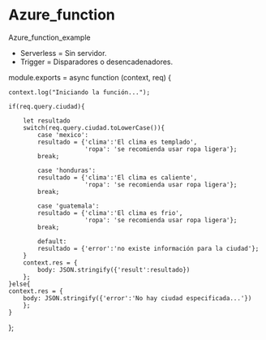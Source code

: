 # Azure_function
Azure_function_example

* Serverless = Sin servidor.
* Trigger = Disparadores o desencadenadores.

module.exports = async function (context, req) {

    context.log("Iniciando la función...");

    if(req.query.ciudad){

        let resultado
        switch(req.query.ciudad.toLowerCase()){
            case 'mexico':
            resultado = {'clima':'El clima es templado',
                         'ropa': 'se recomienda usar ropa ligera'};
            break;

            case 'honduras':
            resultado = {'clima':'El clima es caliente',
                         'ropa': 'se recomienda usar ropa ligera'}; 
            break;

            case 'guatemala':
            resultado = {'clima':'El clima es frio',
                         'ropa': 'se recomienda usar ropa ligera'};
            break;

            default:
            resultado = {'error':'no existe información para la ciudad'};
        }
        context.res = {
            body: JSON.stringify({'result':resultado})
        };
    }else{
    context.res = {
        body: JSON.stringify({'error':'No hay ciudad especificada...'})
        };
    }

};

